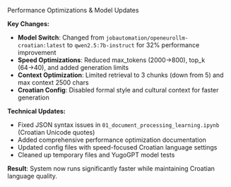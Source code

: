 Performance Optimizations & Model Updates

**Key Changes:**
- **Model Switch**: Changed from `jobautomation/openeurollm-croatian:latest` to `qwen2.5:7b-instruct` for 32% performance improvement
- **Speed Optimizations**: Reduced max_tokens (2000→800), top_k (64→40), and added generation limits
- **Context Optimization**: Limited retrieval to 3 chunks (down from 5) and max context 2500 chars
- **Croatian Config**: Disabled formal style and cultural context for faster generation

**Technical Updates:**
- Fixed JSON syntax issues in `01_document_processing_learning.ipynb` (Croatian Unicode quotes)
- Added comprehensive performance optimization documentation
- Updated config files with speed-focused Croatian language settings
- Cleaned up temporary files and YugoGPT model tests

**Result**: System now runs significantly faster while maintaining Croatian language quality.
